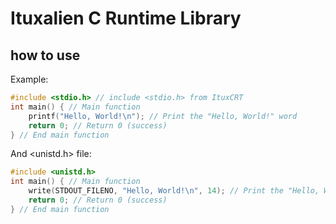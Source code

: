 # Ituxalien C Runtime Library
## how to use
Example:
```c
#include <stdio.h> // include <stdio.h> from ItuxCRT
int main() { // Main function
    printf("Hello, World!\n"); // Print the "Hello, World!" word
    return 0; // Return 0 (success)
} // End main function
```
And <unistd.h> file:
```c
#include <unistd.h>
int main() { // Main function
    write(STDOUT_FILENO, "Hello, World!\n", 14); // Print the "Hello, World!" word
    return 0; // Return 0 (success)
} // End main function
```
